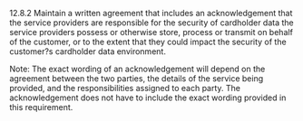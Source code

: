 12.8.2 Maintain a written agreement that 
includes an acknowledgement that the 
service providers are responsible for the 
security of cardholder data the service 
providers possess or otherwise store, 
process or transmit on behalf of the 
customer, or to the extent that they could 
impact the security of the customer?s 
cardholder data environment. 

Note: The exact wording of an 
acknowledgement will depend on the 
agreement between the two parties, the details 
of the service being provided, and the 
responsibilities assigned to each party. The 
acknowledgement does not have to include the 
exact wording provided in this requirement. 


